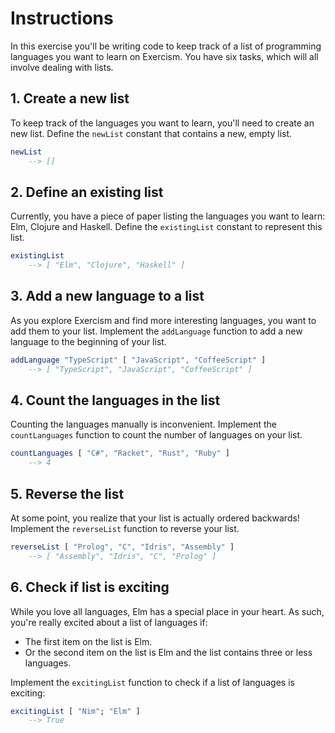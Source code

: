 # Instructions

In this exercise you'll be writing code to keep track of a list of programming languages you want to learn on Exercism.
You have six tasks, which will all involve dealing with lists.

## 1. Create a new list

To keep track of the languages you want to learn, you'll need to create an new list.
Define the `newList` constant that contains a new, empty list.

```elm
newList
    --> []
```

## 2. Define an existing list

Currently, you have a piece of paper listing the languages you want to learn: Elm, Clojure and Haskell.
Define the `existingList` constant to represent this list.

```elm
existingList
    --> [ "Elm", "Clojure", "Haskell" ]
```

## 3. Add a new language to a list

As you explore Exercism and find more interesting languages, you want to add them to your list.
Implement the `addLanguage` function to add a new language to the beginning of your list.

```elm
addLanguage "TypeScript" [ "JavaScript", "CoffeeScript" ]
    --> [ "TypeScript", "JavaScript", "CoffeeScript" ]
```

## 4. Count the languages in the list

Counting the languages manually is inconvenient.
Implement the `countLanguages` function to count the number of languages on your list.

```elm
countLanguages [ "C#", "Racket", "Rust", "Ruby" ]
    --> 4
```

## 5. Reverse the list

At some point, you realize that your list is actually ordered backwards!
Implement the `reverseList` function to reverse your list.

```elm
reverseList [ "Prolog", "C", "Idris", "Assembly" ]
    --> [ "Assembly", "Idris", "C", "Prolog" ]
```

## 6. Check if list is exciting

While you love all languages, Elm has a special place in your heart.
As such, you're really excited about a list of languages if:

- The first item on the list is Elm.
- Or the second item on the list is Elm and the list contains three or less languages.

Implement the `excitingList` function to check if a list of languages is exciting:

```elm
excitingList [ "Nim"; "Elm" ]
    --> True
```
